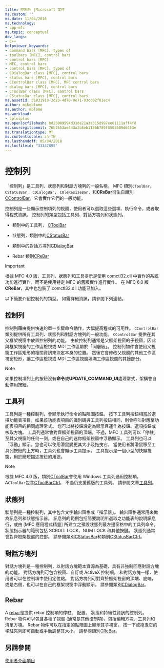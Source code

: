 ```yaml
---
title: 控制列 |Microsoft 文件
ms.custom: ''
ms.date: 11/04/2016
ms.technology:
- cpp-mfc
ms.topic: conceptual
dev_langs:
- C++
helpviewer_keywords:
- command bars [MFC], types of
- toolbars [MFC], control bars
- control bars [MFC]
- MFC, control bars
- control bars [MFC], types of
- CDialogBar class [MFC], control bars
- status bars [MFC], control bars
- CControlBar class [MFC], MFC control bars
- dialog bars [MFC], control bars
- CToolBar class [MFC], control bars
- CStatusBar class [MFC], control bars
ms.assetid: 31831910-3d23-4d70-9e71-03cc02f01ec4
author: mikeblome
ms.author: mblome
ms.workload:
- cplusplus
ms.openlocfilehash: bd25089594d31de21a3a315d997ee01111aff4fd
ms.sourcegitcommit: 76b7653ae443a2b8eb1186b789f8503609d6453e
ms.translationtype: MT
ms.contentlocale: zh-TW
ms.lasthandoff: 05/04/2018
ms.locfileid: "33347895"
---
```

# <a name="control-bars"></a>控制列
「控制列」是工具列、狀態列和對話方塊列的一般名稱。 MFC 類別`CToolBar`， `CStatusBar`， `CDialogBar`， `COleResizeBar`，和**CReBar**衍生自類別[CControlBar](../mfc/reference/ccontrolbar-class.md)，它會實作它們的一般功能。  
  
 控制列是一些顯示控制項列的視窗，使用者可以選取這些選項、執行命令，或者取得程式資訊。 控制列的類型包括工具列、對話方塊列和狀態列。  
  
-   類別中的工具列， [CToolBar](../mfc/reference/ctoolbar-class.md)  
  
-   狀態列，類別中的[CStatusBar](../mfc/reference/cstatusbar-class.md)  
  
-   類別中的對話方塊列[CDialogBar](../mfc/reference/cdialogbar-class.md)  
  
-   Rebar 類別[CReBar](../mfc/reference/crebar-class.md)  
  
> [!IMPORTANT]
>  根據 MFC 4.0 版，工具列、狀態列和工具提示是使用 comctl32.dll 中實作的系統功能進行實作，而不是使用特定 MFC 的舊版實作進行實作。 在 MFC 6.0 版**CReBar**，其中也包裝了 comctl32.dll 功能已加入。  
  
 以下簡要介紹控制列的類型。 如需詳細資訊，請參閱下列連結。  
  
## <a name="control-bars"></a>控制列  
 控制列藉由提供快速的單一步驟命令動作，大幅提高程式的可用性。 `CControlBar` 類別提供所有工具列、狀態列和對話方塊列的一般功能。 `CControlBar` 提供在其父框架視窗中放置控制列的功能。 由於控制列通常是父框架視窗的子視窗，因此與框架視窗的工作區檢視或 MDI 工作區屬於「同層級」。 控制列物件會使用父視窗工作區矩形的相關資訊來決定本身的位置。 然後它會修改父視窗的其他工作區視窗矩形，讓工作區檢視或 MDI 工作區視窗填滿工作區視窗的其餘部分。  
  
> [!NOTE]
>  如果控制項列上的按鈕沒有**命令**或**UPDATE_COMMAND_UI**處理常式，架構會自動停用按鈕。  
  
## <a name="toolbars"></a>工具列  
 工具列是一種控制列，會顯示執行命令的點陣圖按鈕。 按下工具列按鈕相當於選擇功能表項目，如果該功能表項目的識別碼與工具列按鈕相同，則會呼叫對應至功能表項目的相同處理常式。 您可以將按鈕設定為顯示且運作為按鈕、選項按鈕或核取方塊。 工具列通常會對齊框架視窗的頂端，不過，MFC 工具列可以「停駐」至其父視窗的任何一側，或在自己的迷你框架視窗中浮動顯示。 工具列也可以「浮動」顯示，您也可以使用滑鼠變更其大小及拖曳它。 當使用者將滑鼠移至工具列按鈕的上方時，工具列也會顯示工具提示。 工具提示是一個小型的快顯視窗，用於簡短描述按鈕的用途。  
  
> [!NOTE]
>  根據 MFC 4.0 版，類別[CToolBar](../mfc/reference/ctoolbar-class.md)會使用 Windows 工具列通用控制項。 A`CToolBar`包含[CToolBarCtrl](../mfc/reference/ctoolbarctrl-class.md)。 不過仍支援舊版的工具列。 請參閱文章[工具列](../mfc/mfc-toolbar-implementation.md)。  
  
## <a name="status-bars"></a>狀態列  
 狀態列是一種控制列，其中包含文字輸出窗格或「指示器」。 輸出窗格通常用來做為訊息列和狀態指示器。 訊息列的範例包括簡要說明所選取之功能表的說明訊息行，或由 [MFC 應用程式精靈] 所建立之預設狀態列最左邊窗格中的工具列命令。 狀態指示器的範例包括 SCROLL LOCK、NUM LOCK 和其他按鍵。 狀態列通常會對齊框架視窗的底部。 請參閱類別[CStatusBar](../mfc/reference/cstatusbar-class.md)和類別[CStatusBarCtrl](../mfc/reference/cstatusbarctrl-class.md)。  
  
## <a name="dialog-bars"></a>對話方塊列  
 對話方塊列是一種控制列，以對話方塊範本資源為基礎，具有非強制回應對話方塊的功能。 對話方塊列可包含視窗、自訂或 ActiveX 控制項。 和對話方塊一樣，使用者可以在控制項中使用定位點。 對話方塊列可對齊於框架視窗的頂端、底端，或是右側，也可以在自己的框架視窗中浮動顯示。 請參閱類別[CDialogBar](../mfc/reference/cdialogbar-class.md)。  
  
## <a name="rebars"></a>Rebar  
 A [rebar](../mfc/using-crebarctrl.md)是提供 rebar 控制項的停駐、 配置、 狀態和持續性資訊的控制列。 Rebar 物件可以包含各種子視窗 (通常是其他控制項)，包括編輯方塊、工具列和清單方塊。 Rebar 物件可以在指定的點陣圖上顯示其子視窗。 按一下或拖曳它的移駐夾列即可自動或手動調整其大小。 請參閱類別[CReBar](../mfc/reference/crebar-class.md)。  
  
## <a name="see-also"></a>另請參閱  
 [使用者介面項目](../mfc/user-interface-elements-mfc.md)
